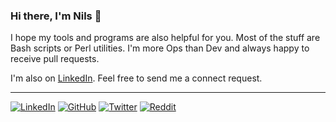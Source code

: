 ### Hi there, I'm Nils 👋

I hope my tools and programs are also helpful for you.
Most of the stuff are Bash scripts or Perl utilities.
I'm more Ops than Dev and always happy to receive pull requests.

I'm also on [LinkedIn](https://www.linkedin.com/in/cyclenerd/).
Feel free to send me a connect request.

---

[![LinkedIn](https://img.shields.io/badge/LinkedIn-Cyclenerd-blue)](https://www.linkedin.com/in/cyclenerd/)
[![GitHub](https://img.shields.io/github/followers/Cyclenerd?style=social)](https://github.com/Cyclenerd?tab=followers)
[![Twitter](https://img.shields.io/twitter/follow/realCyclenerd?style=social)](https://twitter.com/realCyclenerd)
[![Reddit](https://img.shields.io/reddit/user-karma/combined/Cyclenerd?style=social)](https://www.reddit.com/user/Cyclenerd)
